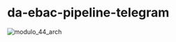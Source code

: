 # da-ebac-pipeline-telegram

![modulo_44_arch](https://user-images.githubusercontent.com/26261244/206584578-8698e7ff-68c3-4cbf-9ff8-faa0131856ab.png)
